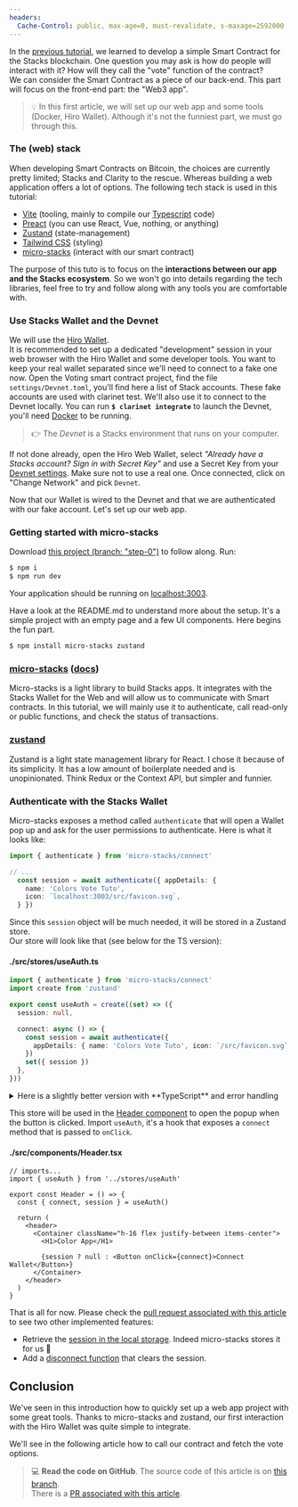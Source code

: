 ```yaml
---
headers:
  Cache-Control: public, max-age=0, must-revalidate, s-maxage=2592000
---
```


In the [previous tutorial](/01-voting-clarity-smart-contract), we learned to develop a simple Smart Contract for the Stacks blockchain. One question you may ask is how do people will interact with it? How will they call the "vote" function of the contract?  
We can consider the Smart Contract as a piece of our back-end. This part will focus on the front-end part: the "Web3 app".

> :bulb: In this first article, we will set up our web app and some tools (Docker, Hiro Wallet). Although it's not the funniest part, we must go through this.

### The (web) stack

When developing Smart Contracts on Bitcoin, the choices are currently pretty limited; Stacks and Clarity to the rescue. Whereas building a web application offers a lot of options.
The following tech stack is used in this tutorial:
- [Vite](https://vitejs.dev/) (tooling, mainly to compile our [Typescript](https://www.typescriptlang.org/) code)
- [Preact](https://preactjs.com/) (you can use React, Vue, nothing, or anything)
- [Zustand](https://github.com/pmndrs/zustand) (state-management)
- [Tailwind CSS](https://tailwindcss.com/) (styling)
- [micro-stacks](https://github.com/fungible-systems/micro-stacks) (interact with our smart contract)

The purpose of this tuto is to focus on the **interactions between our app and the Stacks ecosystem**. So we won't go into details regarding the tech libraries, feel free to try and follow along with any tools you are comfortable with.

### Use Stacks Wallet and the Devnet

We will use the [Hiro Wallet](https://www.hiro.so/wallet#download).  
It is recommended to set up a dedicated "development" session in your web browser with the Hiro Wallet and some developer tools. You want to keep your real wallet separated since we'll need to connect to a fake one now. Open the Voting smart contract project, find the file `settings/Devnet.toml`, you'll find here a list of Stack accounts. These fake accounts are used with clarinet test. We'll also use it to connect to the Devnet locally. You can run **`$ clarinet integrate`** to launch the Devnet, you'll need [Docker](https://www.docker.com/) to be running.

> :point_right: The *Devnet* is a Stacks environment that runs on your computer.

If not done already, open the Hiro Web Wallet, select *"Already have a Stacks account? Sign in with Secret Key"* and use a Secret Key from your [Devnet settings](https://github.com/hugocaillard/clarity-voting-tuto/blob/343f47fc39be15ea856f01b6e13de5cd13da3f77/settings/Devnet.toml#L13). Make sure not to use a real one. Once connected, click on "Change Network" and pick `Devnet`.

Now that our Wallet is wired to the Devnet and that we are authenticated with our fake account. Let's set up our web app.

### Getting started with micro-stacks

Download [this project (branch: "step-0")](https://github.com/hugocaillard/color-webapp-tuto/tree/step-0) to follow along. Run:
```bash
$ npm i
$ npm run dev
```
Your application should be running on [localhost:3003](http://localhost:3003/).

Have a look at the README.md to understand more about the setup. It's a simple project with an empty page and a few UI components. Here begins the fun part.

```bash
$ npm install micro-stacks zustand
```

### [micro-stacks](https://micro-stacks.dev/) ([docs](https://docs.micro-stacks.dev/))

Micro-stacks is a light library to build Stacks apps. It integrates with the Stacks Wallet for the Web and will allow us to communicate with Smart contracts. In this tutorial, we will mainly use it to authenticate, call read-only or public functions, and check the status of transactions.

### [zustand](https://github.com/pmndrs/zustand)

Zustand is a light state management library for React. I chose it because of its simplicity. It has a low amount of boilerplate needed and is unopinionated. Think Redux or the Context API, but simpler and funnier.

### Authenticate with the Stacks Wallet

Micro-stacks exposes a method called `authenticate` that will open a Wallet pop up and ask for the user permissions to authenticate. Here is what it looks like:

```ts
import { authenticate } from 'micro-stacks/connect'

// ...
  const session = await authenticate({ appDetails: {
    name: 'Colors Vote Tuto',
    icon: `localhost:3003/src/favicon.svg`,
  } })
```

Since this `session` object will be much needed, it will be stored in a Zustand store.  
Our store will look like that (see below for the TS version):

#### ./src/stores/useAuth.ts
```ts
import { authenticate } from 'micro-stacks/connect'
import create from 'zustand'

export const useAuth = create((set) => ({
  session: null,

  connect: async () => {
    const session = await authenticate({
      appDetails: { name: 'Colors Vote Tuto', icon: `/src/favicon.svg` },
    })
    set({ session })
  },
}))

```

<details>
<summary>Here is a slightly better version with **TypeScript** and error handling</summary>

#### ./src/stores/useAuth.ts
```ts
import { StacksSessionState, authenticate } from 'micro-stacks/connect'
import create from 'zustand'

interface AuthStore {
  session: StacksSessionState | null
  connect: () => Promise<void>
}

const appDetails = {
  name: 'Colors Vote Tuto',
  icon: `localhost:3003/src/favicon.svg`,
}

export const useAuth = create<AuthStore>((set) => ({
  session: null,

  connect: async () => {
    try {
      const session = await authenticate({ appDetails })
      if (!session) throw new Error('invalid session')
      set({ session })
    } catch (err) {
      console.warn(err)
    }
  },
}))
```
</details>

This store will be used in the [Header component](https://github.com/hugocaillard/color-webapp-tuto/blob/step-0/src/components/Header.tsx) to open the popup when the button is clicked. Import `useAuth`, it's a hook that exposes a `connect` method that is passed to `onClick`.

#### ./src/components/Header.tsx
```tsx
// imports...
import { useAuth } from '../stores/useAuth'

export const Header = () => {
  const { connect, session } = useAuth()

  return (
    <header>
      <Container className="h-16 flex justify-between items-center">
        <H1>Color App</H1>

        {session ? null : <Button onClick={connect}>Connect Wallet</Button>}
      </Container>
    </header>
  )
}
```

That is all for now. Please check the [pull request associated with this article](https://github.com/hugocaillard/color-webapp-tuto/pull/1) to see two other implemented features:
- Retrieve the [session in the local storage](https://github.com/hugocaillard/color-webapp-tuto/blob/227b2019b6f10184696b6d0af6b3ec7f22596dde/src/stores/useAuth.ts#L15-L25). Indeed micro-stacks stores it for us :muscle:
- Add a [disconnect function](https://github.com/hugocaillard/color-webapp-tuto/blob/227b2019b6f10184696b6d0af6b3ec7f22596dde/src/stores/useAuth.ts#L30-L33) that clears the session.

## Conclusion

We've seen in this introduction how to quickly set up a web app project with some great tools. Thanks to micro-stacks and zustand, our first interaction with the Hiro Wallet was quite simple to integrate.

We'll see in the following article how to call our contract and fetch the vote options.

> 💻 **Read the code on GitHub**. The source code of this article is on [this branch](https://github.com/hugocaillard/color-webapp-tuto/tree/step-1).  
> There is a [PR associated with this article](https://github.com/hugocaillard/color-webapp-tuto/pull/1).
